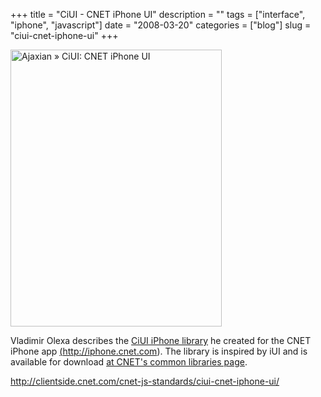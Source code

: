 +++
title = "CiUI - CNET iPhone UI"
description = ""
tags = ["interface", "iphone", "javascript"]
date = "2008-03-20"
categories = ["blog"]
slug = "ciui-cnet-iphone-ui"
+++



<p><a href="http://www.flickr.com/photos/jibbajabba/2348353300/" title="Ajaxian » CiUI: CNET iPhone UI by jibbajabba, on Flickr"><img src="http://farm3.static.flickr.com/2262/2348353300_9600818118_o.png" width="338" height="443" alt="Ajaxian » CiUI: CNET iPhone UI" /></a></p>
<p>Vladimir Olexa describes the <a href="http://clientside.cnet.com/cnet-js-standards/ciui-cnet-iphone-ui/">CiUI iPhone library</a> he created for the CNET iPhone app <a href="http://iphone.cnet.com/">(<a href="http://iphone.cnet.com/" title="http://iphone.cnet.com">http://iphone.cnet.com</a>)</a>. The library is inspired by iUI and is available for download <a href="http://clientside.cnet.com/js">at CNET's common libraries page</a>.</p>
    
  <a href="http://clientside.cnet.com/cnet-js-standards/ciui-cnet-iphone-ui/">http://clientside.cnet.com/cnet-js-standards/ciui-cnet-iphone-ui/</a>
